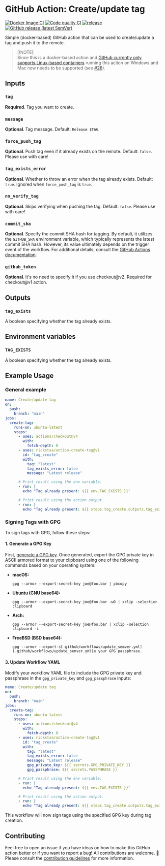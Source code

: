 # GitHub Action: Create/update tag

[![Docker Image CI](https://github.com/rickstaa/action-create-tag/workflows/Docker%20Image%20CI/badge.svg)](https://github.com/rickstaa/action-create-tag/actions)
[![Code quality CI](https://github.com/rickstaa/action-create-tag/workflows/Code%20quality%20CI/badge.svg)](https://github.com/rickstaa/action-create-tag/actions?query=workflow%3A%22Code+quality+CI%22)
[![release](https://github.com/rickstaa/action-create-tag/workflows/release/badge.svg)](https://github.com/rickstaa/action-create-tag/actions?query=workflow%3Arelease)
[![GitHub release (latest SemVer)](https://img.shields.io/github/v/release/rickstaa/action-create-tag?logo=github&sort=semver)](https://github.com/rickstaa/action-create-tag/releases)

Simple (docker-based) GitHub action that can be used to create/update a tag and push it to the remote.

> [!NOTE]\
> Since this is a docker-based action and [GitHub currently only supports Linux-based containers](https://docs.github.com/en/actions/creating-actions/creating-a-docker-container-action) running this action on Windows and Mac now needs to be supported (see [#26](https://github.com/rickstaa/action-create-tag/issues/26)).

## Inputs

### `tag`

**Required**. Tag you want to create.

### `message`

**Optional**. Tag message. Default: `Release $TAG`.

### `force_push_tag`

**Optional**. Push tag even if it already exists on the remote. Default: `false`. Please use with care!

### `tag_exists_error`

**Optional**. Whether to throw an error when the tag already exists. Default: `true`. Ignored when `force_push_tag` is `true`.

### `no_verify_tag`

**Optional**. Skips verifying when pushing the tag. Default: `false`. Please use with care!

### `commit_sha`

**Optional**. Specify the commit SHA hash for tagging. By default, it utilizes the `GITHUB_SHA` environment variable, which typically represents the latest commit SHA hash. However, its value ultimately depends on the trigger event of the workflow. For additional details, consult the [GitHub Actions documentation](https://docs.github.com/en/actions/reference/context-and-expression-syntax-for-github-actions#github-context).

### `github_token`

**Optional**. It's no need to specify it if you use checkout@v2. Required for
checkout@v1 action.

## Outputs

### `tag_exists`

A boolean specifying whether the tag already exists.

## Environment variables

### `TAG_EXISTS`

A boolean specifying whether the tag already exists.

## Example Usage

### General example

```yml
name: Create/update tag
on:
  push:
    branch: "main"
jobs:
  create-tag:
    runs-on: ubuntu-latest
    steps:
      - uses: actions/checkout@v4
        with:
          fetch-depth: 0
      - uses: rickstaa/action-create-tag@v1
        id: "tag_create"
        with:
          tag: "latest"
          tag_exists_error: false
          message: "Latest release"

      # Print result using the env variable.
      - run: |
        echo "Tag already present: ${{ env.TAG_EXISTS }}"

      # Print result using the action output.
      - run: |
        echo "Tag already present: ${{ steps.tag_create.outputs.tag_exists }}"
```

### Signing Tags with GPG

To sign tags with GPG, follow these steps:

#### 1. Generate a GPG Key

First, [generate a GPG key](https://docs.github.com/en/github/authenticating-to-github/generating-a-new-gpg-key). Once generated, export the GPG private key in ASCII armored format to your clipboard using one of the following commands based on your operating system:

- **macOS:**

  ```shell
  gpg --armor --export-secret-key joe@foo.bar | pbcopy
  ```

- **Ubuntu (GNU base64):**

  ```shell
  gpg --armor --export-secret-key joe@foo.bar -w0 | xclip -selection clipboard
  ```

- **Arch:**

  ```shell
  gpg --armor --export-secret-key joe@foo.bar | xclip -selection clipboard -i
  ```

- **FreeBSD (BSD base64):**

  ```shell
  gpg --armor --export-s[.github/workflows/update_semver.yml](.github/workflows/update_semver.yml)e your GPG passphrase.
  ```

#### 3. Update Workflow YAML

Modify your workflow YAML file to include the GPG private key and passphrase in the `gpg_private_key` and `gpg_passphrase` inputs:

```yaml
name: Create/update tag
on:
  push:
    branch: "main"
jobs:
  create-tag:
    runs-on: ubuntu-latest
    steps:
      - uses: actions/checkout@v4
        with:
          fetch-depth: 0
      - uses: rickstaa/action-create-tag@v1
        id: "tag_create"
        with:
          tag: "latest"
          tag_exists_error: false
          message: "Latest release"
          gpg_private_key: ${{ secrets.GPG_PRIVATE_KEY }}
          gpg_passphrase: ${{ secrets.PASSPHRASE }}

      # Print result using the env variable.
      - run: |
        echo "Tag already present: ${{ env.TAG_EXISTS }}"

      # Print result using the action output.
      - run: |
        echo "Tag already present: ${{ steps.tag_create.outputs.tag_exists }}"
```

This workflow will now sign tags using the specified GPG key during tag creation.

## Contributing

Feel free to open an issue if you have ideas on how to make this GitHub action better or if you want to report a bug! All contributions are welcome. :rocket: Please consult the [contribution guidelines](CONTRIBUTING.md) for more information.
